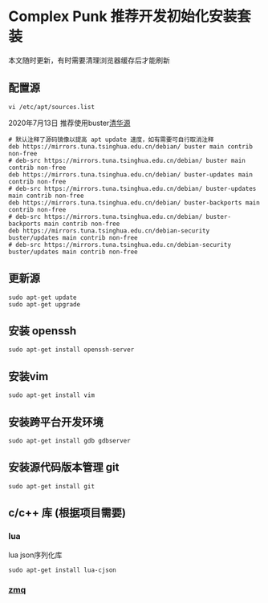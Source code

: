 # Complex Punk 推荐开发初始化安装套装

本文随时更新，有时需要清理浏览器缓存后才能刷新

## 配置源
```
vi /etc/apt/sources.list
```
2020年7月13日 推荐使用buster[清华源](https://mirror.tuna.tsinghua.edu.cn/help/debian/)
```
# 默认注释了源码镜像以提高 apt update 速度，如有需要可自行取消注释
deb https://mirrors.tuna.tsinghua.edu.cn/debian/ buster main contrib non-free
# deb-src https://mirrors.tuna.tsinghua.edu.cn/debian/ buster main contrib non-free
deb https://mirrors.tuna.tsinghua.edu.cn/debian/ buster-updates main contrib non-free
# deb-src https://mirrors.tuna.tsinghua.edu.cn/debian/ buster-updates main contrib non-free
deb https://mirrors.tuna.tsinghua.edu.cn/debian/ buster-backports main contrib non-free
# deb-src https://mirrors.tuna.tsinghua.edu.cn/debian/ buster-backports main contrib non-free
deb https://mirrors.tuna.tsinghua.edu.cn/debian-security buster/updates main contrib non-free
# deb-src https://mirrors.tuna.tsinghua.edu.cn/debian-security buster/updates main contrib non-free
```

## 更新源
```
sudo apt-get update
sudo apt-get upgrade
```

## 安装 openssh
```
sudo apt-get install openssh-server
```

## 安装vim
```
sudo apt-get install vim
```

## 安装跨平台开发环境
```
sudo apt-get install gdb gdbserver
```

## 安装源代码版本管理 git
```
sudo apt-get install git
```

## c/c++ 库 (根据项目需要)

### lua
lua json序列化库
```
sudo apt-get install lua-cjson
```

### [zmq](./zmq.md)
